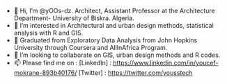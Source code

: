 - 👋 Hi, I’m @yOOs-dz. Architect, Assistant Professor at the Architecture Department- University of Biskra. Algeria.
- 👀 I’m interested in Architectural and urban design methods, statistical analysis with R and GIS.
- 🌱 Graduated from Exploratory Data Analysis from John Hopkins University through Coursera and AllInAfrica Program.
- 💞️ I’m looking to collaborate on GIS, urban design methods and R codes.
- 📫 Please find me on : 
    [LinkedIn] : https://www.linkedin.com/in/youcef-mokrane-893b40176/
    [Twitter] : https://twitter.com/yousstech
<!---
yOOs-dz/yOOs-dz is a ✨ special ✨ repository because its `README.md` (this file) appears on your GitHub profile.
You can click the Preview link to take a look at your changes.
--->
